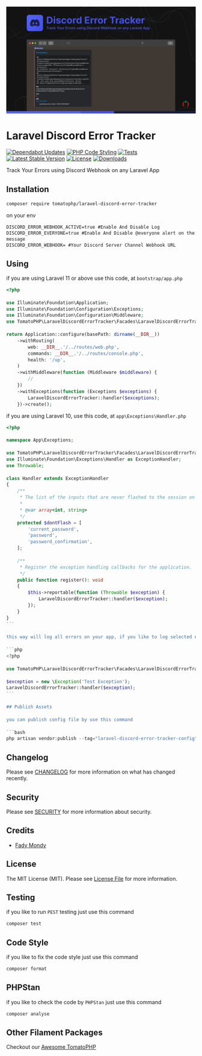 ![Screenshot](https://raw.githubusercontent.com/tomatophp/laravel-discord-error-tracker/master/arts/screenshot.jpg)

# Laravel Discord Error Tracker

[![Dependabot Updates](https://github.com/tomatophp/laravel-discord-error-tracker/actions/workflows/dependabot/dependabot-updates/badge.svg)](https://github.com/tomatophp/laravel-discord-error-tracker/actions/workflows/dependabot/dependabot-updates)
[![PHP Code Styling](https://github.com/tomatophp/laravel-discord-error-tracker/actions/workflows/fix-php-code-styling.yml/badge.svg)](https://github.com/tomatophp/laravel-discord-error-tracker/actions/workflows/fix-php-code-styling.yml)
[![Tests](https://github.com/tomatophp/laravel-discord-error-tracker/actions/workflows/tests.yml/badge.svg)](https://github.com/tomatophp/laravel-discord-error-tracker/actions/workflows/tests.yml)
[![Latest Stable Version](https://poser.pugx.org/tomatophp/laravel-discord-error-tracker/version.svg)](https://packagist.org/packages/tomatophp/laravel-discord-error-tracker)
[![License](https://poser.pugx.org/tomatophp/laravel-discord-error-tracker/license.svg)](https://packagist.org/packages/tomatophp/laravel-discord-error-tracker)
[![Downloads](https://poser.pugx.org/tomatophp/laravel-discord-error-tracker/d/total.svg)](https://packagist.org/packages/tomatophp/laravel-discord-error-tracker)

Track Your Errors using Discord Webhook on any Laravel App

## Installation

```bash
composer require tomatophp/laravel-discord-error-tracker
```

on your env

```dotenv
DISCORD_ERROR_WEBHOOK_ACTIVE=true #Enable And Disable Log
DISCORD_ERROR_EVERYONE=true #Enable And Disable @everyone alert on the message
DISCORD_ERROR_WEBHOOK= #Your Discord Server Channel Webhook URL
```

## Using

if you are using Laravel 11 or above use this code, at `bootstrap/app.php`

```php
<?php

use Illuminate\Foundation\Application;
use Illuminate\Foundation\Configuration\Exceptions;
use Illuminate\Foundation\Configuration\Middleware;
use TomatoPHP\LaravelDiscordErrorTracker\Facades\LaravelDiscordErrorTracker;

return Application::configure(basePath: dirname(__DIR__))
    ->withRouting(
        web: __DIR__.'/../routes/web.php',
        commands: __DIR__.'/../routes/console.php',
        health: '/up',
    )
    ->withMiddleware(function (Middleware $middleware) {
        //
    })
    ->withExceptions(function (Exceptions $exceptions) {
        LaravelDiscordErrorTracker::handler($exceptions);
    })->create();
```

if you are using Laravel 10, use this code, at `app\Exceptions\Handler.php`

````php
<?php

namespace App\Exceptions;

use TomatoPHP\LaravelDiscordErrorTracker\Facades\LaravelDiscordErrorTracker;
use Illuminate\Foundation\Exceptions\Handler as ExceptionHandler;
use Throwable;

class Handler extends ExceptionHandler
{
    /**
     * The list of the inputs that are never flashed to the session on validation exceptions.
     *
     * @var array<int, string>
     */
    protected $dontFlash = [
        'current_password',
        'password',
        'password_confirmation',
    ];

    /**
     * Register the exception handling callbacks for the application.
     */
    public function register(): void
    {
        $this->reportable(function (Throwable $exception) {
            LaravelDiscordErrorTracker::handler($exception);
        });
    }
}
```

this way will log all errors on your app, if you like to log selected error you can use this method direct

```php
<?php

use TomatoPHP\LaravelDiscordErrorTracker\Facades\LaravelDiscordErrorTracker;

$exception = new \Exception('Test Exception');
LaravelDiscordErrorTracker::handler($exception);
```

## Publish Assets

you can publish config file by use this command

```bash
php artisan vendor:publish --tag="laravel-discord-error-tracker-config"
````

## Changelog

Please see [CHANGELOG](CHANGELOG.md) for more information on what has changed recently.

## Security

Please see [SECURITY](SECURITY.md) for more information about security.

## Credits

- [Fady Mondy](mailto:info@3x1.io)

## License

The MIT License (MIT). Please see [License File](LICENSE.md) for more information.

## Testing

if you like to run `PEST` testing just use this command

```bash
composer test
```

## Code Style

if you like to fix the code style just use this command

```bash
composer format
```

## PHPStan

if you like to check the code by `PHPStan` just use this command

```bash
composer analyse
```

## Other Filament Packages

Checkout our [Awesome TomatoPHP](https://github.com/tomatophp/awesome)
